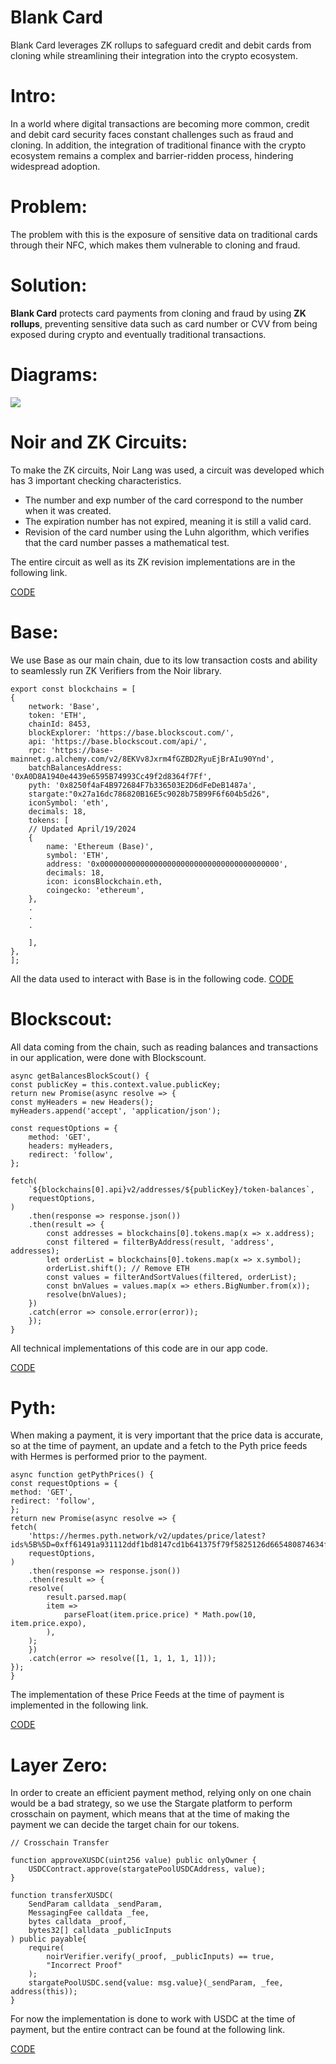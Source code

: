 # Blank Card

Blank Card leverages ZK rollups to safeguard credit and debit cards from cloning while streamlining their integration into the crypto ecosystem.

# Intro:

In a world where digital transactions are becoming more common, credit and debit card security faces constant challenges such as fraud and cloning. In addition, the integration of traditional finance with the crypto ecosystem remains a complex and barrier-ridden process, hindering widespread adoption.

# Problem:

The problem with this is the exposure of sensitive data on traditional cards through their NFC, which makes them vulnerable to cloning and fraud.

# Solution:

**Blank Card** protects card payments from cloning and fraud by using **ZK rollups**, preventing sensitive data such as card number or CVV from being exposed during crypto and eventually traditional transactions.

# Diagrams:

<img src="./Images/general.png">

# Noir and ZK Circuits:

To make the ZK circuits, Noir Lang was used, a circuit was developed which has 3 important checking characteristics.

- The number and exp number of the card correspond to the number when it was created.
- The expiration number has not expired, meaning it is still a valid card.
- Revision of the card number using the Luhn algorithm, which verifies that the card number passes a mathematical test.

The entire circuit as well as its ZK revision implementations are in the following link.

[CODE](./Circuit/main.nr)

# Base:

We use Base as our main chain, due to its low transaction costs and ability to seamlessly run ZK Verifiers from the Noir library.

    export const blockchains = [
    {
        network: 'Base',
        token: 'ETH',
        chainId: 8453,
        blockExplorer: 'https://base.blockscout.com/',
        api: 'https://base.blockscout.com/api/',
        rpc: 'https://base-mainnet.g.alchemy.com/v2/8EKVv8Jxrm4fGZBD2RyuEjBrAIu90Ynd',
        batchBalancesAddress: '0xA0D8A1940e4439e6595B74993Cc49f2d8364f7Ff',
        pyth: '0x8250f4aF4B972684F7b336503E2D6dFeDeB1487a',
        stargate:"0x27a16dc786820B16E5c9028b75B99F6f604b5d26",
        iconSymbol: 'eth',
        decimals: 18,
        tokens: [
        // Updated April/19/2024
        {
            name: 'Ethereum (Base)',
            symbol: 'ETH',
            address: '0x0000000000000000000000000000000000000000',
            decimals: 18,
            icon: iconsBlockchain.eth,
            coingecko: 'ethereum',
        },
        .
        .
        .
        
        ],
    },
    ];

All the data used to interact with Base is in the following code.
[CODE](./BlankCard/src/utils/constants.js)

# Blockscout:

All data coming from the chain, such as reading balances and transactions in our application, were done with Blockscount.

    async getBalancesBlockScout() {
    const publicKey = this.context.value.publicKey;
    return new Promise(async resolve => {
    const myHeaders = new Headers();
    myHeaders.append('accept', 'application/json');

    const requestOptions = {
        method: 'GET',
        headers: myHeaders,
        redirect: 'follow',
    };

    fetch(
        `${blockchains[0].api}v2/addresses/${publicKey}/token-balances`,
        requestOptions,
    )
        .then(response => response.json())
        .then(result => {
            const addresses = blockchains[0].tokens.map(x => x.address);
            const filtered = filterByAddress(result, 'address', addresses);
            let orderList = blockchains[0].tokens.map(x => x.symbol);
            orderList.shift(); // Remove ETH
            const values = filterAndSortValues(filtered, orderList);
            const bnValues = values.map(x => ethers.BigNumber.from(x));
            resolve(bnValues);
        })
        .catch(error => console.error(error));
        });
    }

All technical implementations of this code are in our app code.

[CODE](./BlankCard/src/screens/main/tabs/tab1.js)

# Pyth:

When making a payment, it is very important that the price data is accurate, so at the time of payment, an update and a fetch to the Pyth price feeds with Hermes is performed prior to the payment.

    async function getPythPrices() {
    const requestOptions = {
    method: 'GET',
    redirect: 'follow',
    };
    return new Promise(async resolve => {
    fetch(
        'https://hermes.pyth.network/v2/updates/price/latest?ids%5B%5D=0xff61491a931112ddf1bd8147cd1b641375f79f5825126d665480874634fd0ace&ids%5B%5D=0x9d4294bbcd1174d6f2003ec365831e64cc31d9f6f15a2b85399db8d5000960f6&ids%5B%5D=0xeaa020c61cc479712813461ce153894a96a6c00b21ed0cfc2798d1f9a9e9c94a&ids%5B%5D=0x41283d3f78ccb459a24e5f1f1b9f5a72a415a26ff9ce0391a6878f4cda6b477b&ids%5B%5D=0xb0948a5e5313200c632b51bb5ca32f6de0d36e9950a942d19751e833f70dabfd',
        requestOptions,
    )
        .then(response => response.json())
        .then(result => {
        resolve(
            result.parsed.map(
            item =>
                parseFloat(item.price.price) * Math.pow(10, item.price.expo),
            ),
        );
        })
        .catch(error => resolve([1, 1, 1, 1, 1]));
    });
    }

The implementation of these Price Feeds at the time of payment is implemented in the following link.

[CODE](./BlankCard/src/screens/main/tabs/tab3.js)

# Layer Zero:

In order to create an efficient payment method, relying only on one chain would be a bad strategy, so we use the Stargate platform to perform crosschain on payment, which means that at the time of making the payment we can decide the target chain for our tokens.

    // Crosschain Transfer

    function approveXUSDC(uint256 value) public onlyOwner {
        USDCContract.approve(stargatePoolUSDCAddress, value);
    }

    function transferXUSDC(
        SendParam calldata _sendParam,
        MessagingFee calldata _fee,
        bytes calldata _proof,
        bytes32[] calldata _publicInputs
    ) public payable{
        require(
            noirVerifier.verify(_proof, _publicInputs) == true,
            "Incorrect Proof"
        );
        stargatePoolUSDC.send{value: msg.value}(_sendParam, _fee, address(this));
    }
    
For now the implementation is done to work with USDC at the time of payment, but the entire contract can be found at the following link.

[CODE](./Contracts/BlankAccount.sol)
